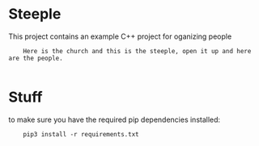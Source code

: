 # Steeple


This project contains an example C++ project for oganizing people

```
    Here is the church and this is the steeple, open it up and here are the people.
    
```


# Stuff

to make sure you have the required pip dependencies installed:
```
    pip3 install -r requirements.txt
```
